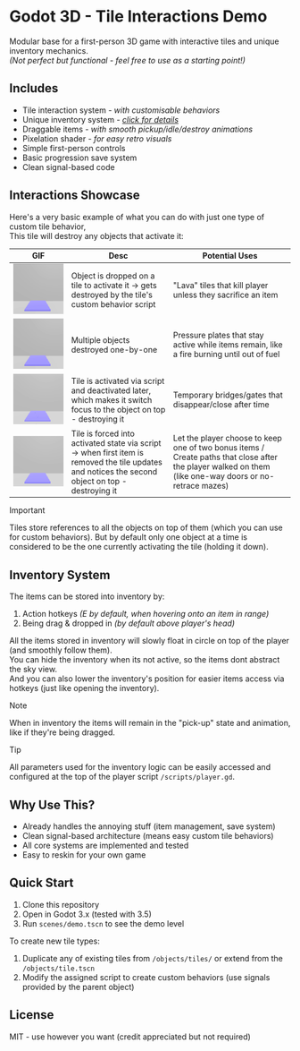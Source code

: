 # Godot 3D - Tile Interactions Demo

Modular base for a first-person 3D game with interactive tiles and unique inventory mechanics.  
*(Not perfect but functional - feel free to use as a starting point!)*

## Includes

- Tile interaction system *- with customisable behaviors*
- Unique inventory system *- [click for details](#inventory-system)*
- Draggable items *- with smooth pickup/idle/destroy animations*
- Pixelation shader *- for easy retro visuals*
- Simple first-person controls
- Basic progression save system
- Clean signal-based code

## Interactions Showcase

Here's a very basic example of what you can do with just one type of custom tile behavior,<br>
This tile will destroy any objects that activate it:

| GIF | Desc | Potential Uses |
|-|-|-|
| ![Single activation](preview/one-cube.gif) | Object is dropped on a tile to activate it → gets destroyed by the tile's custom behavior script | "Lava" tiles that kill player unless they sacrifice an item |
| ![Queue destruction](preview/multiple-cubes.gif) | Multiple objects destroyed one-by-one | Pressure plates that stay active while items remain, like a fire burning until out of fuel |
| ![Timed activation](preview/timer.gif) | Tile is activated via script and deactivated later, which makes it switch focus to the object on top - destroying it | Temporary bridges/gates that disappear/close after time |
| ![Forced state](preview/set-to-pressed.gif) | Tile is forced into activated state via script → when first item is removed the tile updates and notices the second object on top - destroying it | Let the player choose to keep one of two bonus items / Create paths that close after the player walked on them (like one-way doors or no-retrace mazes) |

> [!IMPORTANT]
> Tiles store references to all the objects on top of them (which you can use for custom behaviors). But by default only one object at a time is considered to be the one currently activating the tile (holding it down). 

## Inventory System

The items can be stored into inventory by:
1. Action hotkeys *(E by default, when hovering onto an item in range)*
2. Being drag & dropped in *(by default above player's head)*

All the items stored in inventory will slowly float in circle on top of the player (and smoothly follow them).<br>
You can hide the inventory when its not active, so the items dont abstract the sky view.<br>
And you can also lower the inventory's position for easier items access via hotkeys (just like opening the inventory).

> [!NOTE]
> When in inventory the items will remain in the "pick-up" state and animation, like if they're being dragged.

> [!TIP]
> All parameters used for the inventory logic can be easily accessed and configured at the top of the player script `/scripts/player.gd`.

## Why Use This?
- Already handles the annoying stuff (item management, save system)
- Clean signal-based architecture (means easy custom tile behaviors)
- All core systems are implemented and tested
- Easy to reskin for your own game

## Quick Start

1. Clone this repository
2. Open in Godot 3.x (tested with 3.5)
3. Run `scenes/demo.tscn` to see the demo level

To create new tile types:
1. Duplicate any of existing tiles from `/objects/tiles/` or extend from the `/objects/tile.tscn`
2. Modify the assigned script to create custom behaviors (use signals provided by the parent object)

## License
MIT - use however you want (credit appreciated but not required)